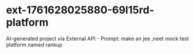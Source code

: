 # ext-1761628025880-69l15rd-platform
AI-generated project via External API - Prompt: make an jee ,neet mock test platform named rankup
